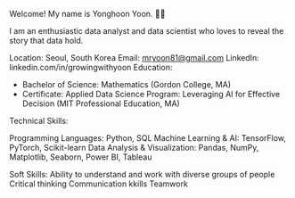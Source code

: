 Welcome! My name is Yonghoon Yoon. 👋🏼

I am an enthusiastic data analyst and data scientist who loves to reveal the story that data hold.

Location: Seoul, South Korea
Email: mryoon81@gmail.com
LinkedIn: linkedin.com/in/growingwithyoon
Education: 
- Bachelor of Science: Mathematics (Gordon College, MA)
- Certificate: Applied Data Science Program: Leveraging AI for Effective Decision (MIT Professional Education, MA)


Technical Skills:

Programming Languages: Python, SQL
Machine Learning & AI: TensorFlow, PyTorch, Scikit-learn
Data Analysis & Visualization: Pandas, NumPy, Matplotlib, Seaborn, Power BI, Tableau

Soft Skills:
Ability to understand and work with diverse groups of people
Critical thinking
Communication kkills
Teamwork


<!---
GrowingWithYoon/GrowingWithYoon is a ✨ special ✨ repository because its `README.md` (this file) appears on your GitHub profile.
You can click the Preview link to take a look at your changes.
--->

